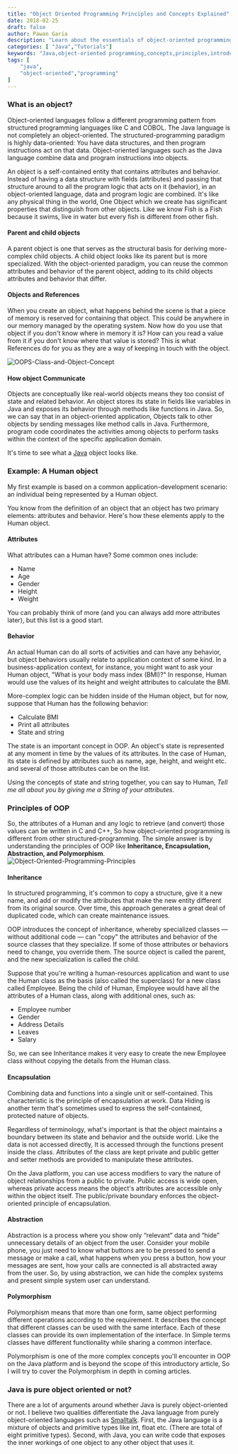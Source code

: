 ```yaml
---
title: "Object Oriented Programming Principles and Concepts Explained"
date: 2018-02-25
draft: false
author: Pawan Garia
description: "Learn about the essentials of object-oriented programming principles and concepts. How the object-oriented paradigm differs from the structured-programming paradigm."
categories: [ "Java","Tutorials"]
keywords: "Java,object-oriented programming,concepts,principles,introductory tutorial"
tags: [
    "java",
    "object-oriented","programming"
]
---
```

### What is an object?
Object-oriented languages follow a different programming pattern from structured programming languages like C and COBOL. The Java language is not completely an object-oriented. The structured-programming paradigm is highly data-oriented: You have data structures, and then program instructions act on that data. Object-oriented languages such as the Java language combine data and program instructions into objects.

An object is a self-contained entity that contains attributes and behavior. Instead of having a data structure with fields (attributes) and passing that structure around to all the program logic that acts on it (behavior), in an object-oriented language, data and program logic are combined. It's like any physical thing in the world, One Object which we create has significant properties that distinguish from other objects. Like we know Fish is a Fish because it swims, live in water but every fish is different from other fish.

#### Parent and child objects
A parent object is one that serves as the structural basis for deriving more-complex child objects. A child object looks like its parent but is more specialized. With the object-oriented paradigm, you can reuse the common attributes and behavior of the parent object, adding to its child objects attributes and behavior that differ.

#### Objects and References
When you create an object, what happens behind the scene is that a piece of memory is reserved for containing that object. This could be anywhere in our memory managed by the operating system. Now how do you use that object if you don't know where in memory it is? How can you read a value from it if you don't know where that value is stored? This is what References do for you as they are a way of keeping in touch with the object.

![OOPS-Class-and-Object-Concept](/img/java/OOPS-Class-and-Object-Concept.png)

#### How object Communicate
Objects are conceptually like real-world objects means they too consist of state and related behavior. An object stores its state in fields like variables in Java and exposes its behavior through methods like functions in Java. So, we can say that in an object-oriented application, Objects talk to other objects by sending messages like method calls in Java. Furthermore, program code coordinates the activities among objects to perform tasks within the context of the specific application domain.

It's time to see what a [Java](https://www.java.com/en/download/faq/whatis_java.xml) object looks like.

### Example: A Human object
My first example is based on a common application-development scenario: an individual being represented by a Human object.

You know from the definition of an object that an object has two primary elements: attributes and behavior. Here's how these elements apply to the Human object.

#### Attributes
What attributes can a Human have? Some common ones include:

* Name
* Age
* Gender
* Height
* Weight

You can probably think of more (and you can always add more attributes later), but this list is a good start.

#### Behavior
An actual Human can do all sorts of activities and can have any behavior, but object behaviors usually relate to application context of some kind. In a business-application context, for instance, you might want to ask your Human object, "What is your body mass index (BMI)?" In response, Human would use the values of its height and weight attributes to calculate the BMI.

More-complex logic can be hidden inside of the Human object, but for now, suppose that Human has the following behavior:

* Calculate BMI
* Print all attributes
* State and string  

The state is an important concept in OOP. An object's state is represented at any moment in time by the values of its attributes. In the case of Human, its state is defined by attributes such as name, age, height, and weight etc. and several of those attributes can be on the list.

Using the concepts of state and string together, you can say to Human, *Tell me all about you by giving me a String of your attributes*.

### Principles of OOP
So, the attributes of a Human and any logic to retrieve (and convert) those values can be written in C and C++, So how object-oriented programming is different from other structured-programming. The simple answer is by understanding the principles of OOP like **Inheritance, Encapsulation, Abstraction, and Polymorphism**.
![Object-Oriented-Programming-Principles](/img/java/Object-Oriented-Programming-Principles.png)

#### Inheritance
In structured programming, it's common to copy a structure, give it a new name, and add or modify the attributes that make the new entity different from its original source. Over time, this approach generates a great deal of duplicated code, which can create maintenance issues.

OOP introduces the concept of inheritance, whereby specialized classes — without additional code — can "copy" the attributes and behavior of the source classes that they specialize. If some of those attributes or behaviors need to change, you override them. The source object is called the parent, and the new specialization is called the child.

Suppose that you're writing a human-resources application and want to use the Human class as the basis (also called the superclass) for a new class called Employee. Being the child of Human, Employee would have all the attributes of a Human class, along with additional ones, such as:

* Employee number
* Gender
* Address Details
* Leaves
* Salary

So, we can see Inheritance makes it very easy to create the new Employee class without copying the details from the Human class.

#### Encapsulation
Combining data and functions into a single unit or self-contained. This characteristic is the principle of encapsulation at work. Data Hiding is another term that's sometimes used to express the self-contained, protected nature of objects.

Regardless of terminology, what's important is that the object maintains a boundary between its state and behavior and the outside world. Like the data is not accessed directly, It is accessed through the functions present inside the class. Attributes of the class are kept private and public getter and setter methods are provided to manipulate these attributes.

On the Java platform, you can use access modifiers to vary the nature of object relationships from a public to private. Public access is wide open, whereas private access means the object's attributes are accessible only within the object itself. The public/private boundary enforces the object-oriented principle of encapsulation.

#### Abstraction
Abstraction is a process where you show only “relevant” data and “hide” unnecessary details of an object from the user. Consider your mobile phone, you just need to know what buttons are to be pressed to send a message or make a call, what happens when you press a button, how your messages are sent, how your calls are connected is all abstracted away from the user. So, by using abstraction, we can hide the complex systems and present simple system user can understand.

#### Polymorphism
Polymorphism means that more than one form, same object performing different operations according to the requirement. It describes the concept that different classes can be used with the same interface. Each of these classes can provide its own implementation of the interface. In Simple terms classes have different functionality while sharing a common interface.

Polymorphism is one of the more complex concepts you'll encounter in OOP on the Java platform and is beyond the scope of this introductory article, So I will try to cover the Polymorphism in depth in coming articles.

### Java is pure object oriented or not?

There are a lot of arguments around whether Java is purely object-oriented or not. I believe two qualities differentiate the Java language from purely object-oriented languages such as [Smalltalk](https://en.wikipedia.org/wiki/Smalltalk). First, the Java language is a mixture of objects and primitive types like int, float etc. (There are total of eight primitive types). Second, with Java, you can write code that exposes the inner workings of one object to any other object that uses it.
